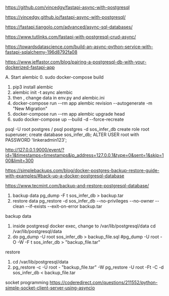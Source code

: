 https://github.com/vincedgy/fastapi-async-with-postgresql

https://vincedgy.github.io/fastapi-async-with-postgresql/

https://fastapi.tiangolo.com/advanced/async-sql-databases/

https://www.tutlinks.com/fastapi-with-postgresql-crud-async/

https://towardsdatascience.com/build-an-async-python-service-with-fastapi-sqlalchemy-196d8792fa08

https://www.jeffastor.com/blog/pairing-a-postgresql-db-with-your-dockerized-fastapi-app

A. Start alembic 0. sudo docker-compose build

1. pip3 install alembic
2. alembic init -t async alembic
3. then , change data in env.py and alembic.ini
4. docker-compose run --rm app alembic revision --autogenerate -m "New Migration"
5. docker-compose run --rm app alembic upgrade head
6. sudo docker-compose up --build -d --force-recreate

psql -U root postgres / psql postgres -d sos_infer_db
create role root superuser;
create database sos_infer_db;
ALTER USER root with PASSWORD 'linkeradmin123';

http://127.0.0.1:9000/event/?id=1&timestamps=timestamps&ip_address=127.0.0.1&type=0&sent=1&skip=100&limit=300

https://simplebackups.com/blog/docker-postgres-backup-restore-guide-with-examples/#back-up-a-docker-postgresql-database

https://www.tecmint.com/backup-and-restore-postgresql-database/

1. backup data
   pg_dump -F t sos_infer_db > backup.tar
2. restore data
   pg_restore -d sos_infer_db --no-privileges --no-owner --clean --if-exists --exit-on-error backup.tar

backup data

1. inside postgresql docker exec, change to /var/lib/postgresql/data
   cd /var/lib/postgresql/data
2. do
   pg_dump -U root sos_infer_db > backup_file.sql
   #pg_dump -U root -O -W -F t sos_infer_db > "backup_file.tar"

restore

1. cd /var/lib/postgresql/data
2. pg_restore -c -U root - "backup_file.tar" -W
   pg_restore -U root -Ft -C -d sos_infer_db < backup_file.tar

socket programming
https://coderedirect.com/questions/211552/python-simple-socket-client-server-using-asyncio
